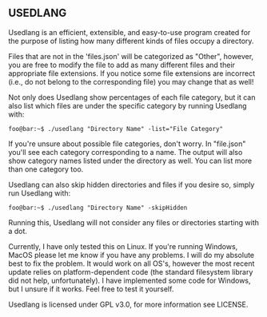 USEDLANG
---------------

Usedlang is an efficient, extensible, and easy-to-use program created for the purpose of listing how many different kinds of files occupy a directory. 

Files that are not in the 'files.json' will be categorized as "Other", however, you are free to modify the file to add as many different files and their appropriate file extensions. If you notice some file extensions are incorrect (i.e., do not belong to the corresponding file) you may change that as well!

Not only does Usedlang show percentages of each file category, but it can also list which files are under the specific category by running Usedlang with:
```shell
foo@bar:~$ ./usedlang "Directory Name" -list="File Category"
```
If you're unsure about possible file categories, don't worry. In "file.json" you'll see each category corresponding to a name. The output will also show category names listed under the directory as well. You can list more than one category too.

Usedlang can also skip hidden directories and files if you desire so, simply run Usedlang with:
```shell
foo@bar:~$ ./usedlang "Directory Name" -skipHidden
```

Running this, Usedlang will not consider any files or directories starting with a dot.

Currently, I have only tested this on Linux. If you're running Windows, MacOS please let me know if you have any problems. I will do my absolute
best to fix the problem. It would work on all OS's, however the most recent update relies on platform-dependent code (the standard filesystem library
did not help, unfortunately). I have implemented some code for Windows, but I unsure if it works. Feel free to test it yourself.

Usedlang is licensed under GPL v3.0, for more information see LICENSE.